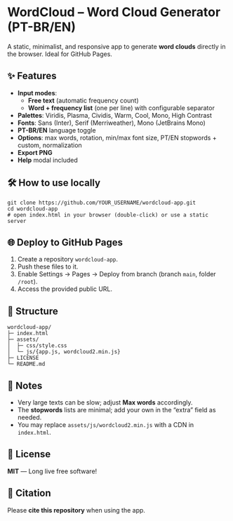 # WordCloud – Word Cloud Generator (PT-BR/EN)

A static, minimalist, and responsive app to generate **word clouds** directly in the browser. Ideal for GitHub Pages.

## ✨ Features
- **Input modes**:
  - **Free text** (automatic frequency count)
  - **Word + frequency list** (one per line) with configurable separator
- **Palettes**: Viridis, Plasma, Cividis, Warm, Cool, Mono, High Contrast
- **Fonts**: Sans (Inter), Serif (Merriweather), Mono (JetBrains Mono)
- **PT-BR/EN** language toggle
- **Options**: max words, rotation, min/max font size, PT/EN stopwords + custom, normalization
- **Export PNG**
- **Help** modal included

## 🛠️ How to use locally
    git clone https://github.com/YOUR_USERNAME/wordcloud-app.git
    cd wordcloud-app
    # open index.html in your browser (double-click) or use a static server

## 🌐 Deploy to GitHub Pages
1. Create a repository `wordcloud-app`.
2. Push these files to it.
3. Enable Settings → Pages → Deploy from branch (branch `main`, folder `/root`).
4. Access the provided public URL.

## 📁 Structure
    wordcloud-app/
    ├─ index.html
    ├─ assets/
    │  ├─ css/style.css
    │  └─ js/{app.js, wordcloud2.min.js}
    ├─ LICENSE
    └─ README.md

## 🔎 Notes
- Very large texts can be slow; adjust **Max words** accordingly.
- The **stopwords** lists are minimal; add your own in the “extra” field as needed.
- You may replace `assets/js/wordcloud2.min.js` with a CDN in `index.html`.

## 📜 License
**MIT** — Long live free software!

## 🙌 Citation
Please **cite this repository** when using the app.
